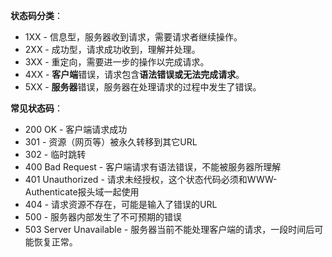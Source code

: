 **状态码分类**：
-   1XX - 信息型，服务器收到请求，需要请求者继续操作。
-   2XX - 成功型，请求成功收到，理解并处理。  
-   3XX - 重定向，需要进一步的操作以完成请求。  
-   4XX - **客户端**错误，请求包含**语法错误或无法完成请求**。  
-   5XX - **服务器**错误，服务器在处理请求的过程中发生了错误。  
    

**常见状态码**：
-   200 OK - 客户端请求成功
-   301 - 资源（网页等）被永久转移到其它URL  
-   302 - 临时跳转  
-   400 Bad Request - 客户端请求有语法错误，不能被服务器所理解  
-   401 Unauthorized - 请求未经授权，这个状态代码必须和WWW-Authenticate报头域一起使用  
-   404 - 请求资源不存在，可能是输入了错误的URL  
-   500 - 服务器内部发生了不可预期的错误  
-   503 Server Unavailable - 服务器当前不能处理客户端的请求，一段时间后可能恢复正常。